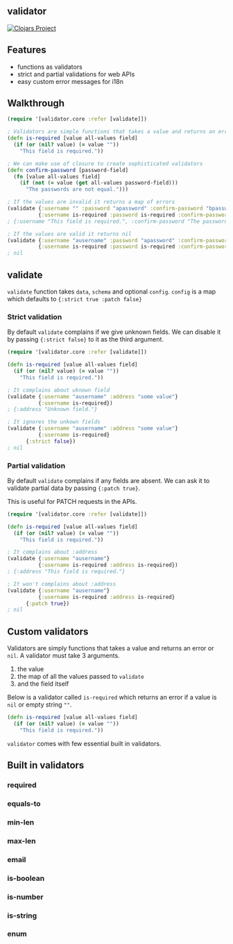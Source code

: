 ## validator

[![Clojars Project](https://img.shields.io/clojars/v/validator.svg)](https://clojars.org/validator)

## Features
- functions as validators
- strict and partial validations for web APIs
- easy custom error messages for i18n

## Walkthrough

```clojure
(require '[validator.core :refer [validate]])

; Validators are simple functions that takes a value and returns an error.
(defn is-required [value all-values field]
  (if (or (nil? value) (= value ""))
    "This field is required."))

; We can make use of closure to create sophisticated validators
(defn confirm-password [password-field]
  (fn [value all-values field]
    (if (not (= value (get all-values password-field)))
      "The passwords are not equal.")))

; If the values are invalid it returns a map of errors
(validate {:username "" :password "apassword" :confirm-password "bpassword"}
          {:username is-required :password is-required :confirm-password (confirm-password :password)})
; {:username "This field is required.", :confirm-password "The passwords are not equal."}

; If the values are valid it returns nil
(validate {:username "ausername" :password "apassword" :confirm-password "apassword"}
          {:username is-required :password is-required :confirm-password (confirm-password :password)})
; nil
```

## validate
`validate` function takes `data`, `schema` and optional `config`.
`config` is a map which defaults to `{:strict true :patch false}`

### Strict validation
By default `validate` complains if we give unknown fields.
We can disable it by passing `{:strict false}` to it as the third argument.

```clojure
(require '[validator.core :refer [validate]])

(defn is-required [value all-values field]
  (if (or (nil? value) (= value ""))
    "This field is required."))

; It complains about uknown field
(validate {:username "ausername" :address "some value"}
          {:username is-required})
; {:address "Unknown field."}

; It ignores the unkown fields
(validate {:username "ausername" :address "some value"}
          {:username is-required}
	  {:strict false})
; nil
```

### Partial validation
By default `validate` complains if any fields are absent.
We can ask it to validate partial data by passing `{:patch true}`.

This is useful for PATCH requests in the APIs.

```clojure
(require '[validator.core :refer [validate]])

(defn is-required [value all-values field]
  (if (or (nil? value) (= value ""))
    "This field is required."))

; It complains about :address
(validate {:username "ausername"}
          {:username is-required :address is-required})
; {:address "This field is required."}

; It won't complains about :address
(validate {:username "ausername"}
          {:username is-required :address is-required}
	  {:patch true})
; nil
```

## Custom validators
Validators are simply functions that takes a value and returns an error or `nil`.
A validator must take 3 arguments.

1. the value
2. the map of all the values passed to `validate`
3. and the field itself

Below is a validator called `is-required` which returns an error if a value is `nil` or
empty string `""`.

```clojure
(defn is-required [value all-values field]
  (if (or (nil? value) (= value ""))
    "This field is required."))
```

`validator` comes with few essential built in validators.

## Built in validators
### required
### equals-to
### min-len
### max-len
### email
### is-boolean
### is-number
### is-string
### enum
